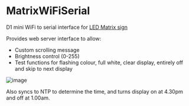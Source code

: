 # MatrixWiFiSerial
D1 mini WiFi to serial interface for [LED Matrix sign](https://github.com/matburnham/Matrix)

Provides web server interface to allow:
 - Custom scrolling message
 - Brightness control (0-255)
 - Test functions for flashing colour, full white, clear display, entirely off and skip to next display

![image](https://user-images.githubusercontent.com/1058493/205345115-5524b5ef-33e5-4ca7-98e3-5336eaf934be.png)

Also syncs to NTP to determine the time, and turns display on at 4.30pm and off at 1.00am.

